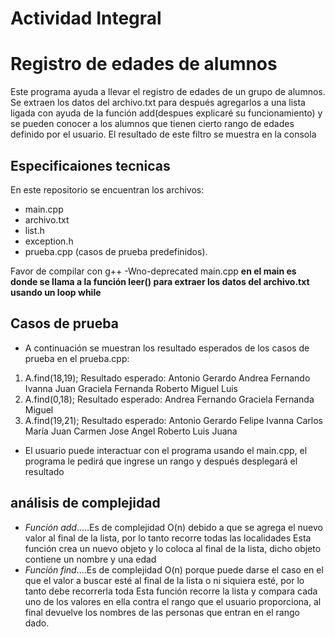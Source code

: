 # Actividad Integral
# Registro de edades de alumnos
Este programa ayuda a llevar el registro de edades de un grupo de alumnos. Se extraen los datos del archivo.txt para después agregarlos a una lista ligada con ayuda de la función add(despues explicaré su funcionamiento) y se pueden conocer a los alumnos que tienen cierto rango de edades definido por el usuario. El resultado de este filtro se muestra en la consola
## Especificaiones tecnicas
En este repositorio se encuentran los archivos:
- main.cpp
- archivo.txt
- list.h 
- exception.h
- prueba.cpp (casos de prueba predefinidos).

Favor de compilar con g++ -Wno-deprecated main.cpp
**en el main es donde se llama a la función leer() para extraer los datos del archivo.txt usando un loop while**
## Casos de prueba
- A continuación se muestran los resultado esperados de los casos de prueba en el prueba.cpp:
1. A.find(18,19); Resultado esperado: Antonio Gerardo Andrea Fernando Ivanna Juan Graciela Fernanda Roberto Miguel Luis
2. A.find(0,18); Resultado esperado: Andrea Fernando Graciela Fernanda Miguel
3. A.find(19,21); Resultado esperado: Antonio Gerardo Felipe Ivanna Carlos María Juan Carmen Jose Angel Roberto Luis Juana
- El usuario puede interactuar con el programa usando el main.cpp, el programa le pedirá que ingrese un rango y después desplegará el resultado 

## análisis de complejidad
- *Función add*.....Es de complejidad O(n) debido a que se agrega el nuevo valor al final de la lista, por lo tanto recorre todas las localidades
Esta función crea un nuevo objeto y lo coloca al final de la lista, dicho objeto contiene un nombre y  una edad 
- *Función find*....Es de complejidad O(n) porque puede darse el caso en el que el valor a buscar esté al final de la lista o ni siquiera esté, por lo tanto debe recorrerla toda
Esta función recorre la lista y compara cada uno de los valores en ella contra el rango que el usuario proporciona,
al final devuelve los nombres de las personas que entran en el rango dado. 
